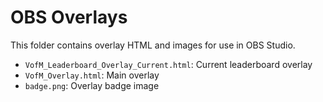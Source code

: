 # OBS Overlays

This folder contains overlay HTML and images for use in OBS Studio.

-  `VofM_Leaderboard_Overlay_Current.html`: Current leaderboard overlay
-  `VofM_Overlay.html`: Main overlay
-  `badge.png`: Overlay badge image
